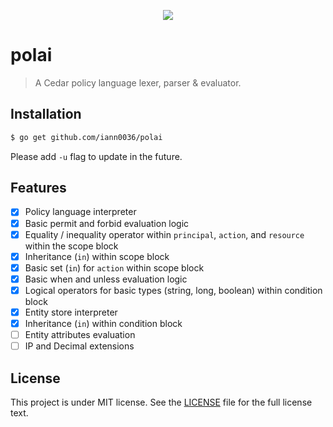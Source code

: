 <p align="center">
  <a href="https://godoc.org/github.com/iann0036/polai" title="GoDoc">
    <img src="https://godoc.org/github.com/iann0036/polai?status.svg">
  </a>
</p>

# polai

> A Cedar policy language lexer, parser & evaluator.

## Installation

```sh
$ go get github.com/iann0036/polai
```

Please add `-u` flag to update in the future.

## Features

- [x] Policy language interpreter
- [x] Basic permit and forbid evaluation logic
- [x] Equality / inequality operator within `principal`, `action`, and `resource` within the scope block
- [x] Inheritance (`in`) within scope block
- [x] Basic set (`in`) for `action` within scope block
- [x] Basic when and unless evaluation logic
- [x] Logical operators for basic types (string, long, boolean) within condition block
- [x] Entity store interpreter
- [x] Inheritance (`in`) within condition block
- [ ] Entity attributes evaluation
- [ ] IP and Decimal extensions

## License

This project is under MIT license. See the [LICENSE](LICENSE) file for the full license text.